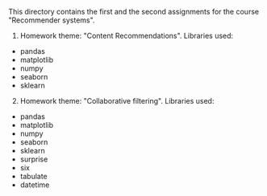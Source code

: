 This directory contains the first and the second assignments for the course "Recommender systems". 

1. Homework theme: "Content Recommendations". 
Libraries used:

- pandas
- matplotlib
- numpy
- seaborn
- sklearn



2. Homework theme: "Collaborative filtering". 
Libraries used:

- pandas
- matplotlib
- numpy
- seaborn
- sklearn
- surprise
- six
- tabulate
- datetime
